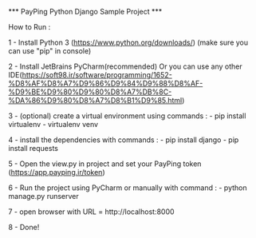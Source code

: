 *** PayPing Python Django Sample Project *** 

How to Run :

1 - Install Python 3 (https://www.python.org/downloads/)
	(make sure you can use "pip" in console)
	
2 - Install JetBrains PyCharm(recommended) Or you can use any other IDE(https://soft98.ir/software/programming/1652-%D8%AF%D8%A7%D9%86%D9%84%D9%88%D8%AF-%D9%BE%D9%80%D9%80%D8%A7%DB%8C-%DA%86%D9%80%D8%A7%D8%B1%D9%85.html)

3 - (optional) create a virtual environment using commands : 
		- pip install virtualenv
		- virtualenv venv

4 - install the dependencies with commands :
		- pip install django
		- pip install requests
		

5 - Open the view.py in project and set your PayPing token (https://app.payping.ir/token)

6 - Run the project using PyCharm or manually with command :
		- python manage.py runserver
		
7 - open browser with URL = http://localhost:8000

8 - Done!
